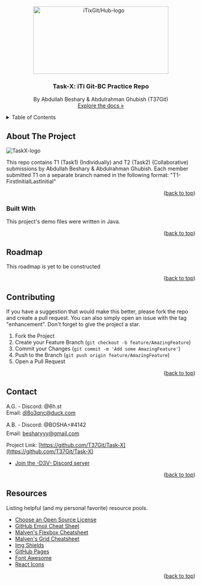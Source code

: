 ﻿<!-- Improved compatibility of back to top link: See: https://github.com/othneildrew/Best-README-Template/pull/73 -->
<a name="readme-top"></a>
<!-- PROJECT LOGO -->
<br />
<div align="center">
  <a href="https://github.com/T37Git/Task-X">
    <img src="https://media.discordapp.net/attachments/1131259448019652748/1131579287040950322/Casual_Summer.png?width%253D1046%2526height%253D588" alt="iTixGit/Hub-logo" width="360" height="180">
  </a>


  <h3 align="center">Task-X: iTi Git-BC Practice Repo</h3>

  <p align="center">
    By Abdullah Beshary & Abdulrahman Ghubish (T37Git)
    <br/>
    <a href="">Explore the docs »</a>
  </p>
</div>



<!-- TABLE OF CONTENTS -->
<details>
  <summary>Table of Contents</summary>
  <ol>
    <li>
      <a href="#about-the-project">About The Project</a>
      <ul>
        <li><a href="#built-with">Built With</a></li>
      </ul>
    </li>
    <li><a href="#roadmap">Roadmap</a></li>
    <li><a href="#contributing">Contributing</a></li>
    <li><a href="#contact">Contact</a></li>
    <li><a href="#resources">Resources</a></li>
  </ol>
</details>



<!-- ABOUT THE PROJECT -->
## About The Project

![TaskX-logo](https://media.discordapp.net/attachments/1131259448019652748/1131571720306819162/coollogo1.png?width%253D276%2526height%253D96)

This repo contains T1 (Task1) (Individually) and T2 (Task2) (Collaborative) submissions by Abdullah Beshary & Abdulrahman Ghubish. Each member submitted T1 on a separate branch named in the following format:      "T1-FirstInitialLastInitial"

<p align="right">(<a href="#readme-top">back to top</a>)</p>



### Built With

This project's demo files were written in Java.
<p align="right">(<a href="#readme-top">back to top</a>)</p>



<!-- ROADMAP -->
## Roadmap
This roadmap is yet to be constructed
<p align="right">(<a href="#readme-top">back to top</a>)</p>



<!-- CONTRIBUTING -->
## Contributing

If you have a suggestion that would make this better, please fork the repo and create a pull request. You can also simply open an issue with the tag "enhancement".
Don't forget to give the project a star.

1. Fork the Project
2. Create your Feature Branch (`git checkout -b feature/AmazingFeature`)
3. Commit your Changes (`git commit -m 'Add some AmazingFeature'`)
4. Push to the Branch (`git push origin feature/AmazingFeature`)
5. Open a Pull Request

<p align="right">(<a href="#readme-top">back to top</a>)</p>



<!-- CONTACT -->
## Contact

A.G. - Discord: @6h.st  <br/>
Email: dl8o3qnc@duck.com <br/>

A.B. - Discord: @BOSHA⚡#4142 <br/>
Email: besharyyy@gmail.com

Project Link: [https://github.com/T37Git/Task-X](https://github.com/T37Git/Task-X) 

- [Join the -D3V- Discord server](https://discord.gg/CKwgyhYk)

<p align="right">(<a href="#readme-top">back to top</a>)</p>



<!-- RESOURCES -->
## Resources

Listing helpful (and my personal favorite) resource pools.

* [Choose an Open Source License](https://choosealicense.com)
* [GitHub Emoji Cheat Sheet](https://www.webpagefx.com/tools/emoji-cheat-sheet)
* [Malven's Flexbox Cheatsheet](https://flexbox.malven.co/)
* [Malven's Grid Cheatsheet](https://grid.malven.co/)
* [Img Shields](https://shields.io)
* [GitHub Pages](https://pages.github.com)
* [Font Awesome](https://fontawesome.com)
* [React Icons](https://react-icons.github.io/react-icons/search)

<p align="right">(<a href="#readme-top">back to top</a>)</p>
